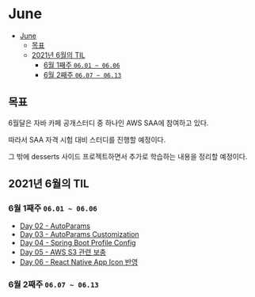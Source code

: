 # June

- [June](#june)
  - [목표](#목표)
  - [2021년 6월의 TIL](#2021년-6월의-til)
    - [6월 1째주 `06.01 ~ 06.06`](#6월-1째주-0601--0606)
    - [6월 2째주 `06.07 ~ 06.13`](#6월-2째주-0607--0613)

## 목표

6월달은 자바 카페 공개스터디 중 하나인 AWS SAA에 참여하고 있다.

따라서 SAA 자격 시험 대비 스터디를 진행할 예정이다.

그 밖에 desserts 사이드 프로젝트하면서 추가로 학습하는 내용을 정리할 예정이다.

## 2021년 6월의 TIL

### 6월 1째주 `06.01 ~ 06.06`

* [Day 02 - AutoParams](day02.md)
* [Day 03 - AutoParams Customization](day03.md)
* [Day 04 - Spring Boot Profile Config](day04.md)
* [Day 05 - AWS S3 관련 보충](day05.md)
* [Day 06 - React Native App Icon 반영](day06.md)

### 6월 2째주 `06.07 ~ 06.13`